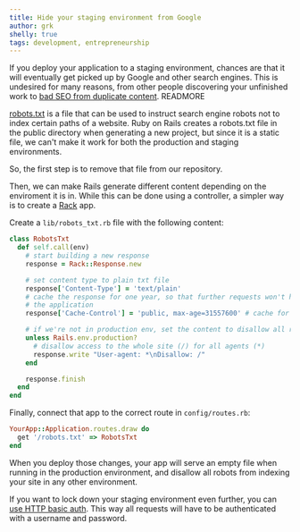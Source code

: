 ```yaml
---
title: Hide your staging environment from Google
author: grk
shelly: true
tags: development, entrepreneurship
---
```


If you deploy your application to a staging environment, chances are that
it will eventually get picked up by Google and other search engines. This
is undesired for many reasons, from other people discovering your
unfinished work to
[bad SEO from duplicate content](http://moz.com/learn/seo/duplicate-content). READMORE

[robots.txt](http://www.robotstxt.org/robotstxt.html) is a file that
can be used to instruct search engine robots not to index certain paths of a
website. Ruby on Rails creates a robots.txt file in the public directory when
generating a new project, but since it is a static file, we can't make it work
for both the production and staging environments.

So, the first step is to remove that file from our repository.

Then, we can make Rails generate different content depending on the enviroment
it is in. While this can be done using a controller, a simpler way is to
create a [Rack](http://rack.github.io/) app.

Create a `lib/robots_txt.rb` file with the following content:

```ruby
class RobotsTxt
  def self.call(env)
    # start building a new response
    response = Rack::Response.new

    # set content type to plain txt file
    response['Content-Type'] = 'text/plain'
    # cache the response for one year, so that further requests won't hit
    # the application
    response['Cache-Control'] = 'public, max-age=31557600' # cache for 1 year

    # if we're not in production env, set the content to disallow all robots
    unless Rails.env.production?
      # disallow access to the whole site (/) for all agents (*)
      response.write "User-agent: *\nDisallow: /"
    end

    response.finish
  end
end
```

Finally, connect that app to the correct route in `config/routes.rb`:

```ruby
YourApp::Application.routes.draw do
  get '/robots.txt' => RobotsTxt
end
```

When you deploy those changes, your app will serve an empty file when running
in the production environment, and disallow all robots from indexing your
site in any other environment.

If you want to lock down your staging environment even further, you can
[use HTTP basic auth](/blog/2012/03/protecting-staging-environment-in-rack).
This way all requests will have to be authenticated with a username and password.
